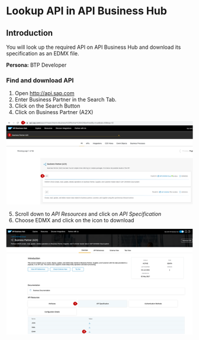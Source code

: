 
# Lookup API in API Business Hub

## Introduction
You will look up the required API on API Business Hub and download its specification as an EDMX file. 

**Persona:** BTP Developer


### Find and download API

1. Open http://api.sap.com
2. Enter Business Partner in the Search Tab. 
3. Click on the Search Button
4. Click on Business Partner (A2X)

 ![API Business Hub](././images/APIBusinessHub1.png)
 
5. Scroll down to *API Resources* and click on *API Specification*
6. Choose EDMX and click on the icon to download

 ![API Business Hub](././images/APIBusinessHub2.png)
 


